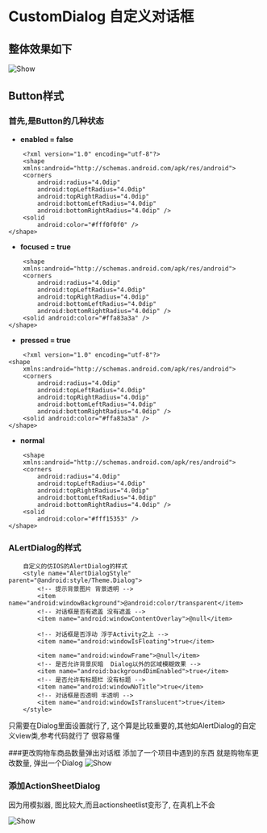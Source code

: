# CustomDialog 自定义对话框
## 整体效果如下
![Show](http://ww1.sinaimg.cn/large/9750cbe5gw1ev49kkdm0cg20cm0eywhj.gif)

## Button样式
### 首先,是Button的几种状态

- **enabled = false** 

``` 
	<?xml version="1.0" encoding="utf-8"?>
	<shape
    xmlns:android="http://schemas.android.com/apk/res/android">
    <corners
        android:radius="4.0dip"
        android:topLeftRadius="4.0dip"
        android:topRightRadius="4.0dip"
        android:bottomLeftRadius="4.0dip"
        android:bottomRightRadius="4.0dip" />
    <solid
        android:color="#fff0f0f0" />
</shape>
```

- **focused = true** 

``` 
	<shape
    xmlns:android="http://schemas.android.com/apk/res/android">
    <corners
        android:radius="4.0dip"
        android:topLeftRadius="4.0dip"
        android:topRightRadius="4.0dip"
        android:bottomLeftRadius="4.0dip"
        android:bottomRightRadius="4.0dip" />
    <solid android:color="#ffa83a3a" />
</shape>
```
- **pressed = true** 

``` 
	<?xml version="1.0" encoding="utf-8"?>
<shape
    xmlns:android="http://schemas.android.com/apk/res/android">
    <corners
        android:radius="4.0dip"
        android:topLeftRadius="4.0dip"
        android:topRightRadius="4.0dip"
        android:bottomLeftRadius="4.0dip"
        android:bottomRightRadius="4.0dip" />
    <solid android:color="#ffa83a3a" />
</shape>
```
- **normal** 

``` 
	<shape
    xmlns:android="http://schemas.android.com/apk/res/android">
    <corners
        android:radius="4.0dip"
        android:topLeftRadius="4.0dip"
        android:topRightRadius="4.0dip"
        android:bottomLeftRadius="4.0dip"
        android:bottomRightRadius="4.0dip" />
    <solid
        android:color="#fff15353" />
</shape>
```
### ALertDialog的样式
``` 
	自定义的仿IOS的AlertDialog的样式
    <style name="AlertDialogStyle" parent="@android:style/Theme.Dialog">
        <!-- 提示背景图片 背景透明 -->
        <item name="android:windowBackground">@android:color/transparent</item>
        <!-- 对话框是否有遮盖 没有遮盖 -->
        <item name="android:windowContentOverlay">@null</item>

        <!-- 对话框是否浮动 浮于Activity之上 -->
        <item name="android:windowIsFloating">true</item>

        <item name="android:windowFrame">@null</item>
        <!-- 是否允许背景灰暗  Dialog以外的区域模糊效果 -->
        <item name="android:backgroundDimEnabled">true</item>
        <!-- 是否允许有标题栏 没有标题 -->
        <item name="android:windowNoTitle">true</item>
        <!-- 对话框是否透明 半透明 -->
        <item name="android:windowIsTranslucent">true</item>
    </style>
```
只需要在Dialog里面设置就行了, 这个算是比较重要的,其他如AlertDialog的自定义view类,参考代码就行了  很容易懂

###更改购物车商品数量弹出对话框
添加了一个项目中遇到的东西
就是购物车更改数量, 弹出一个Dialog
![Show](http://ww1.sinaimg.cn/large/9750cbe5gw1ev784t9b8hg20cm0ey40i.gif)
### 添加ActionSheetDialog
因为用模拟器, 图比较大,而且actionsheetlist变形了, 在真机上不会

![Show](http://ww2.sinaimg.cn/large/9750cbe5gw1ev7mge24mag20cm0mmk69.gif)
